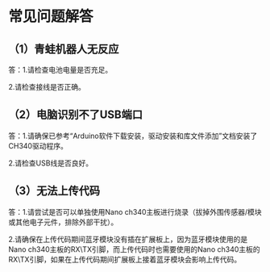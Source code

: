 # 常见问题解答

## （1）青蛙机器人无反应

答：1.请检查电池电量是否充足。

2.请检查接线是否正确。

## （2）电脑识别不了USB端口

答：1.请确保已参考“Arduino软件下载安装，驱动安装和库文件添加”文档安装了CH340驱动程序。

2.请检查USB线是否良好。

## （3）无法上传代码

答：1.请尝试是否可以单独使用Nano
ch340主板进行烧录（拔掉外围传感器/模块或其他电子元件，排除外部干扰）。

2.请确保在上传代码期间蓝牙模块没有插在扩展板上，因为蓝牙模块使用的是Nano
ch340主板的RX\TX引脚，而上传代码时也需要使用的Nano
ch340主板的RX\TX引脚，如果在上传代码期间扩展板上接着蓝牙模块会影响上传代码。


